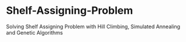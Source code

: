 # Shelf-Assigning-Problem
Solving Shelf Assigning Problem with Hill Climbing, Simulated Annealing and Genetic Algorithms
